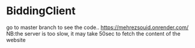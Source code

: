 # BiddingClient
go to master branch to see the code..
https://mehrezsouid.onrender.com/
NB:the server is too slow, it may take 50sec to fetch the content of the website
